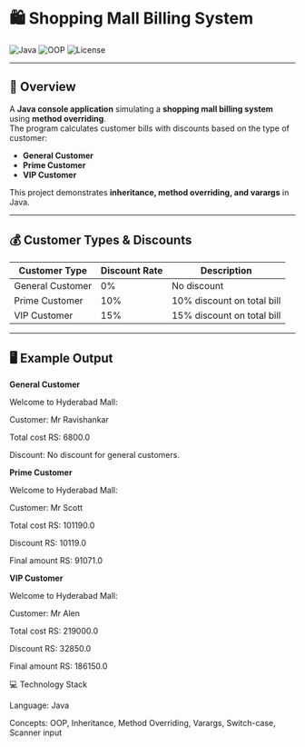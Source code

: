 # 🛍️ Shopping Mall Billing System

![Java](https://img.shields.io/badge/Language-Java-orange)
![OOP](https://img.shields.io/badge/Concept-OOP-blue)
![License](https://img.shields.io/badge/License-Free-green)

---

## 📌 Overview
A **Java console application** simulating a **shopping mall billing system** using **method overriding**.  
The program calculates customer bills with discounts based on the type of customer:

- **General Customer**
- **Prime Customer**
- **VIP Customer**

This project demonstrates **inheritance, method overriding, and varargs** in Java.

---

## 💰 Customer Types & Discounts

| Customer Type      | Discount Rate | Description                        |
|------------------|---------------|------------------------------------|
| General Customer  | 0%            | No discount                         |
| Prime Customer    | 10%           | 10% discount on total bill          |
| VIP Customer      | 15%           | 15% discount on total bill          |

---

## 🖥️ Example Output

**General Customer**

Welcome to Hyderabad Mall:

Customer: Mr Ravishankar

Total cost RS: 6800.0

Discount: No discount for general customers.


**Prime Customer**

Welcome to Hyderabad Mall:

Customer: Mr Scott

Total cost RS: 101190.0

Discount RS: 10119.0

Final amount RS: 91071.0


**VIP Customer**

Welcome to Hyderabad Mall:

Customer: Mr Alen

Total cost RS: 219000.0

Discount RS: 32850.0

Final amount RS: 186150.0

💻 Technology Stack

Language: Java

Concepts: OOP, Inheritance, Method Overriding, Varargs, Switch-case, Scanner input
